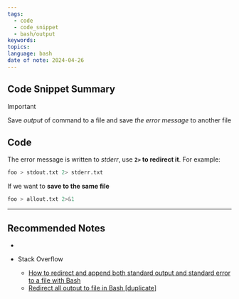 ```yaml
---
tags:
  - code
  - code_snippet
  - bash/output
keywords: 
topics: 
language: bash
date of note: 2024-04-26
---
```


## Code Snippet Summary

>[!important]
>Save *output* of command to a file and save *the error message* to another file


## Code

The error message is written to *stderr*, use **`2>` to redirect it**. For example:

```bash
foo > stdout.txt 2> stderr.txt
```

If we want to **save to the same file**

```bash
foo > allout.txt 2>&1
```



-----------
##  Recommended Notes

- 

- Stack Overflow
	- [How to redirect and append both standard output and standard error to a file with Bash](https://stackoverflow.com/questions/876239/how-to-redirect-and-append-both-standard-output-and-standard-error-to-a-file-wit)
	- [Redirect all output to file in Bash [duplicate]](https://stackoverflow.com/questions/6674327/redirect-all-output-to-file-in-bash)